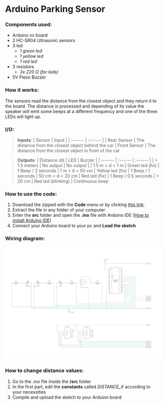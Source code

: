 # **Arduino Parking Sensor**

### **Components used:**
- Arduino xx board
- 2 HC-SR04 Ultrasonic sensors
- 3 led
    - *1 green led*
    - *1 yellow led*
    - *1 red led*
- 3 resistors
    - *3x 220 Ω (for leds)*
- 5V Piezo Buzzer

### **How it works:**
The sensors read the distance from the closest object and they return it to the board. The distance is processed and depending of its value the speaker will emit some beeps at a different frequency and one of the three LEDs will light up.

### **I/O:**
> **Inputs**:
> | Sensor | Input |
> | :------ | :------ |
> | Rear Sensor | The distance from the closest object behind the car
> | Front Sensor | The distance from the closest object in front of the car

> **Outputs**:
> | Distance (d) | LED | Buzzer |
> | :------ | :------ | :------ |
> | > 1.5 meters | No output | No output |
> | 1.5 m < d < 1 m | Green led (fix) | 1 Beep / 2 seconds
> | 1 m < d < 50 cm | Yellow led (fix) | 1 Beep / 1 seconds
> | 50 cm < d < 20 cm | Red led (fix) | 1 Beep / 0.5 seconds
> | < 20 cm | Red led (blinking) | Continuous beep

### **How to use the code:**
1. Download the zipped with the **Code** menu or by clicking [this link](https://github.com/andrea-artuso/arduino-parking-sensor/archive/refs/heads/main.zip).
2. Extract the file in any folder of your computer
3. Enter the **src** folder and open the **.ino** file with Arduino IDE ([How to install Arduino IDE](https://docs.arduino.cc/software/ide-v1/tutorials/Windows))
4. Connect your Arduino board to your pc and **Load the sketch**

### **Wiring diagram:**
![wiring diagram](./media/Arduino%20parking%20sensors.jpg)

### **How to change distance values:**
1. Go to the *.ino* file inside the **/src** folder
2. In the first part, edit the **constants** called *DISTANCE_X* according to your necessities
3. Compile and upload the sketch to your Arduino board 
